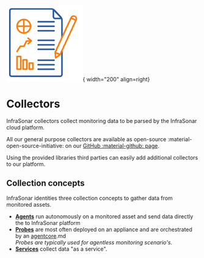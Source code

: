 ![Collectors](../images/collectors.png){ width="200" align=right}

# Collectors

InfraSonar collectors collect monitoring data to be parsed by the InfraSonar cloud platform.

All our general purpose collectors are available as open-source :material-open-source-initiative: on our [GitHub :material-github: page](https://github.com/infrasonar).

Using the provided libraries third parties can easily add additional collectors to our platform.


## Collection concepts

InfraSonar identities three collection concepts to gather data from monitored assets.

* [**Agents**](agents/index.md) run autonomously on a monitored asset and send data directly the to InfraSonar platform
* [**Probes**](probes/index.md) are most often deployed on an appliance and are orchestrated by an [agentcore](../application/agentcores).md<br>*Probes are typically used for agentless monitoring scenario's.*
* [**Services**](services/index.md) collect data "as a service".

